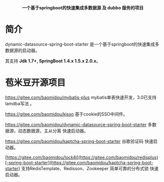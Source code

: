 <p align="center">



</p>

<p align="center">
	<strong>一个基于springboot的快速集成多数据源 及 dubbo 服务的项目</strong>
</p>


# 简介

dynamic-datasource-spring-boot-starter 是一个基于springboot的快速集成多数据源的启动器。

其支持 **Jdk 1.7+,    SpringBoot 1.4.x  1.5.x   2.0.x**。



# 苞米豆开源项目

<https://gitee.com/baomidou/mybatis-plus> mybatis单表快速开发，3.0已支持lamdba写法 。

https://gitee.com/baomidou/kisso 基于cookie的SSO中间件。

<https://gitee.com/baomidou/dynamic-datasource-spring-boot-starter> 多数据源，动态数据源，主从分离 快速启动器。

<https://gitee.com/baomidou/kaptcha-spring-boot-starter> 谷歌验证码 快速启动器。

[https://gitee.com/baomidou/lock4j](https://gitee.com/baomidou/redisplus)[-spring-boot-starter](https://gitee.com/baomidou/kaptcha-spring-boot-starter) 支持RedisTemplate、Redisson、Zookeeper 简单可靠的分布式锁 快速启动器。